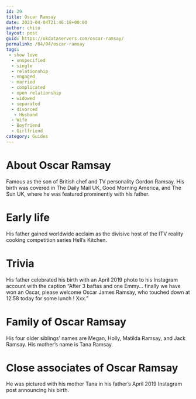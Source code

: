 ```yaml
---
id: 29
title: Oscar Ramsay
date: 2021-04-04T21:46:18+00:00
author: chito
layout: post
guid: https://ukdataservers.com/oscar-ramsay/
permalink: /04/04/oscar-ramsay
tags:
 - show love
  - unspecified
  - single
  - relationship
  - engaged
  - married
  - complicated
  - open relationship
  - widowed
  - separated
  - divorced
   - Husband
  - Wife
  - Boyfriend
  - Girlfriend
category: Guides
---
```




  
  
#  About Oscar Ramsay
                  
                  
                  
Famous as the son of British chef and TV personality Gordon Ramsay. His birth was covered in The Daily Mail UK, Good Morning America, and The Sun UK, where he was featured prominently with his father. 
                  
                
                
                
# Early life
                  
                  
                  
His father gained worldwide acclaim as the divisive host of the ITV reality cooking competition series Hell&#8217;s Kitchen. 
                  
                
                
                
# Trivia
                  
                  
                  
His father celebrated his birth with an April 2019 photo to his Instagram account with the caption &#8220;After 3 baftas and one Emmy&#8230; finally we have won an Oscar, please welcome Oscar James Ramsay, who touched down at 12:58 today for some lunch ! Xxx.&#8221;
                  
                
                
                
# Family of Oscar Ramsay
                  
                  
                  
His four older siblings&#8217; names are Megan, Holly, Matilda Ramsay, and Jack Ramsay. His mother&#8217;s name is Tana Ramsay. 
                  
                
                
                
# Close associates of Oscar Ramsay
                  
                  
                  
He was pictured with his mother Tana in his father&#8217;s April 2019 Instagram post announcing his birth. 
                  
                
              
            
          
          
          
    
    
  
